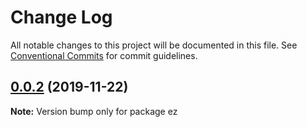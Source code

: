 # Change Log

All notable changes to this project will be documented in this file.
See [Conventional Commits](https://conventionalcommits.org) for commit guidelines.

## [0.0.2](https://github.com/ez-fe/ez/compare/v1.2.1...v0.0.2) (2019-11-22)

**Note:** Version bump only for package ez
